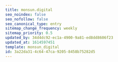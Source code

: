 ```yaml
---
title: monsun.digital
seo_noindex: false
seo_nofollow: false
seo_canonical_type: entry
sitemap_change_frequency: weekly
sitemap_priority: 0.5
updated_by: 34d4dc92-ec1a-4900-9a81-ed8dd8606f23
updated_at: 1614597451
template: monsun_digital
id: 3a22da31-4c64-47ca-9205-8458b75282d5
---
```

